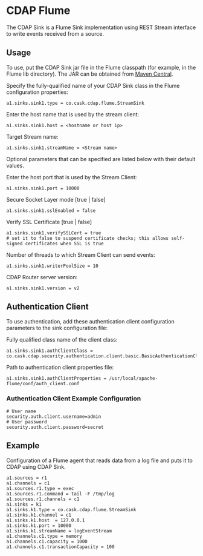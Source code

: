 # CDAP Flume

The CDAP Sink is a Flume Sink implementation using REST Stream interface to write events received from a source.

## Usage

To use, put the CDAP Sink jar file in the Flume classpath (for example, in the Flume lib directory).
The JAR can be obtained from [Maven Central](http://search.maven.org/#search|ga|1|cdap-flume).
 
Specify the fully-qualified name of your CDAP Sink class in the Flume configuration properties:

    a1.sinks.sink1.type = co.cask.cdap.flume.StreamSink

Enter the host name that is used by the stream client:

    a1.sinks.sink1.host = <hostname or host ip>  

Target Stream name:

    a1.sinks.sink1.streamName = <Stream name>


Optional parameters that can be specified are listed below with their default values.

Enter the host port that is used by the Stream Client:

    a1.sinks.sink1.port = 10000

Secure Socket Layer mode [true | false]

    a1.sinks.sink1.sslEnabled = false

Verify SSL Certificate [true | false]
    
    a1.sinks.sink1.verifySSLCert = true
    # set it to false to suspend certificate checks; this allows self-signed certificates when SSL is true

Number of threads to which Stream Client can send events:

    a1.sinks.sink1.writerPoolSize = 10

CDAP Router server version:

    a1.sinks.sink1.version = v2


## Authentication Client

To use authentication, add these authentication client configuration parameters to the sink configuration file:

Fully qualified class name of the client class:

    a1.sinks.sink1.authClientClass = co.cask.cdap.security.authentication.client.basic.BasicAuthenticationClient

Path to authentication client properties file:

    a1.sinks.sink1.authClientProperties = /usr/local/apache-flume/conf/auth_client.conf    
     
### Authentication Client Example Configuration

    # User name
    security.auth.client.username=admin
    # User password
    security.auth.client.password=secret

## Example

Configuration of a Flume agent that reads data from a log file and puts it to CDAP using CDAP Sink.

    a1.sources = r1
    a1.channels = c1
    a1.sources.r1.type = exec
    a1.sources.r1.command = tail -F /tmp/log
    a1.sources.r1.channels = c1
    a1.sinks = k1
    a1.sinks.k1.type = co.cask.cdap.flume.StreamSink
    a1.sinks.k1.channel = c1
    a1.sinks.k1.host  = 127.0.0.1
    a1.sinks.k1.port = 10000
    a1.sinks.k1.streamName = logEventStream
    a1.channels.c1.type = memory
    a1.channels.c1.capacity = 1000
    a1.channels.c1.transactionCapacity = 100
 
